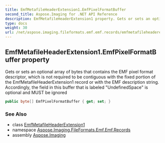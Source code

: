 ```yaml
---
title: EmfMetafileHeaderExtension1.EmfPixelFormatBuffer
second_title: Aspose.Imaging for .NET API Reference
description: EmfMetafileHeaderExtension1 property. Gets or sets an optional array of bytes that contains the EMF pixel format descriptor which is not required to be contiguous with the fixed portion of the EmfMetafileHeaderExtension1 record or with the EMF description string. Accordingly the field in this buffer that is labeled UndefinedSpace is optional and MUST be ignored
type: docs
weight: 30
url: /net/aspose.imaging.fileformats.emf.emf.records/emfmetafileheaderextension1/emfpixelformatbuffer/
---
```

## EmfMetafileHeaderExtension1.EmfPixelFormatBuffer property

Gets or sets an optional array of bytes that contains the EMF pixel format descriptor, which is not required to be contiguous with the fixed portion of the EmfMetafileHeaderExtension1 record or with the EMF description string. Accordingly, the field in this buffer that is labeled "UndefinedSpace" is optional and MUST be ignored

```csharp
public byte[] EmfPixelFormatBuffer { get; set; }
```

### See Also

* class [EmfMetafileHeaderExtension1](../)
* namespace [Aspose.Imaging.FileFormats.Emf.Emf.Records](../../emfmetafileheaderextension1/)
* assembly [Aspose.Imaging](../../../)


